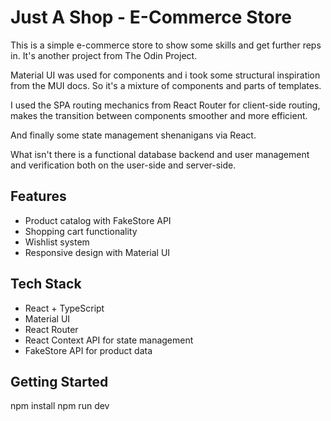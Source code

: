 # Just A Shop - E-Commerce Store

This is a simple e-commerce store to show some skills and get further reps in. 
It's another project from The Odin Project. 
 
Material UI was used for components and i took some structural inspiration from the 
MUI docs. So it's a mixture of components and parts of templates. 

I used the SPA routing mechanics from React Router for client-side routing, makes the transition
between components smoother and more efficient. 

And finally some state management shenanigans via React.

What isn't there is a functional database backend and user management and verification
both on the user-side and server-side.

## Features
- Product catalog with FakeStore API
- Shopping cart functionality
- Wishlist system
- Responsive design with Material UI

## Tech Stack
- React + TypeScript
- Material UI
- React Router
- React Context API for state management
- FakeStore API for product data

## Getting Started
npm install
npm run dev